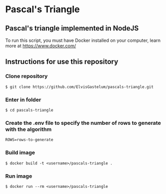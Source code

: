 # Pascal's Triangle
## Pascal's triangle implemented in NodeJS

To run this script, you must have Docker installed on your computer, learn more at https://www.docker.com/

## Instructions for use this repository
### Clone repository
```
$ git clone https://github.com/ElvisGastelum/pascals-triangle.git
```
### Enter in folder
```
$ cd pascals-triangle
```
### Create the .env file to specify the number of rows to generate with the algorithm 
```
ROWS=rows-to-generate
```

### Build image
```
$ docker build -t <username>/pascals-triangle .
```

### Run image
```
$ docker run --rm <username>/pascals-triangle
```

